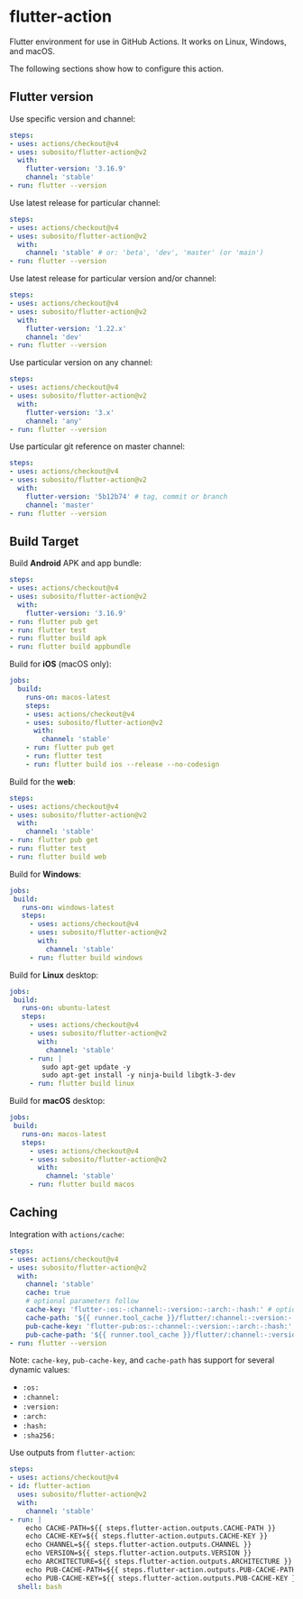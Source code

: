 # flutter-action

Flutter environment for use in GitHub Actions. It works on Linux, Windows, and macOS.

The following sections show how to configure this action.

## Flutter version

Use specific version and channel:

```yaml
steps:
- uses: actions/checkout@v4
- uses: subosito/flutter-action@v2
  with:
    flutter-version: '3.16.9'
    channel: 'stable'
- run: flutter --version
```

Use latest release for particular channel:

```yaml
steps:
- uses: actions/checkout@v4
- uses: subosito/flutter-action@v2
  with:
    channel: 'stable' # or: 'beta', 'dev', 'master' (or 'main')
- run: flutter --version
```

Use latest release for particular version and/or channel:

```yaml
steps:
- uses: actions/checkout@v4
- uses: subosito/flutter-action@v2
  with:
    flutter-version: '1.22.x'
    channel: 'dev'
- run: flutter --version
```

Use particular version on any channel:

```yaml
steps:
- uses: actions/checkout@v4
- uses: subosito/flutter-action@v2
  with:
    flutter-version: '3.x'
    channel: 'any'
- run: flutter --version
```

Use particular git reference on master channel:

```yaml
steps:
- uses: actions/checkout@v4
- uses: subosito/flutter-action@v2
  with:
    flutter-version: '5b12b74' # tag, commit or branch
    channel: 'master'
- run: flutter --version
```

## Build Target

Build **Android** APK and app bundle:

```yaml
steps:
- uses: actions/checkout@v4
- uses: subosito/flutter-action@v2
  with:
    flutter-version: '3.16.9'
- run: flutter pub get
- run: flutter test
- run: flutter build apk
- run: flutter build appbundle
```

Build for **iOS** (macOS only):

```yaml
jobs:
  build:
    runs-on: macos-latest
    steps:
    - uses: actions/checkout@v4
    - uses: subosito/flutter-action@v2
      with:
        channel: 'stable'
    - run: flutter pub get
    - run: flutter test
    - run: flutter build ios --release --no-codesign
```

Build for the **web**:

```yaml
steps:
- uses: actions/checkout@v4
- uses: subosito/flutter-action@v2
  with:
    channel: 'stable'
- run: flutter pub get
- run: flutter test
- run: flutter build web
```

Build for **Windows**:

```yaml
jobs:
 build:
   runs-on: windows-latest
   steps:
     - uses: actions/checkout@v4
     - uses: subosito/flutter-action@v2
       with:
         channel: 'stable'
     - run: flutter build windows
```

Build for **Linux** desktop:

```yaml
jobs:
 build:
   runs-on: ubuntu-latest
   steps:
     - uses: actions/checkout@v4
     - uses: subosito/flutter-action@v2
       with:
         channel: 'stable'
     - run: |
        sudo apt-get update -y
        sudo apt-get install -y ninja-build libgtk-3-dev
     - run: flutter build linux
```

Build for **macOS** desktop:

```yaml
jobs:
 build:
   runs-on: macos-latest
   steps:
     - uses: actions/checkout@v4
     - uses: subosito/flutter-action@v2
       with:
         channel: 'stable'
     - run: flutter build macos
```

## Caching

Integration with `actions/cache`:

```yaml
steps:
- uses: actions/checkout@v4
- uses: subosito/flutter-action@v2
  with:
    channel: 'stable'
    cache: true
    # optional parameters follow
    cache-key: 'flutter-:os:-:channel:-:version:-:arch:-:hash:' # optional, change this to force refresh cache
    cache-path: '${{ runner.tool_cache }}/flutter/:channel:-:version:-:arch:' # optional, change this to specify the cache path
    pub-cache-key: 'flutter-pub:os:-:channel:-:version:-:arch:-:hash:' # optional, change this to force refresh cache of dart pub get dependencies
    pub-cache-path: '${{ runner.tool_cache }}/flutter/:channel:-:version:-:arch:' # optional, change this to specify the cache path
- run: flutter --version
```

Note: `cache-key`, `pub-cache-key`, and `cache-path` has support for several dynamic values:

- `:os:`
- `:channel:`
- `:version:`
- `:arch:`
- `:hash:`
- `:sha256:`

Use outputs from `flutter-action`:

```yaml
steps:
- uses: actions/checkout@v4
- id: flutter-action
  uses: subosito/flutter-action@v2
  with:
    channel: 'stable'
- run: |
    echo CACHE-PATH=${{ steps.flutter-action.outputs.CACHE-PATH }}
    echo CACHE-KEY=${{ steps.flutter-action.outputs.CACHE-KEY }}
    echo CHANNEL=${{ steps.flutter-action.outputs.CHANNEL }}
    echo VERSION=${{ steps.flutter-action.outputs.VERSION }}
    echo ARCHITECTURE=${{ steps.flutter-action.outputs.ARCHITECTURE }}
    echo PUB-CACHE-PATH=${{ steps.flutter-action.outputs.PUB-CACHE-PATH }}
    echo PUB-CACHE-KEY=${{ steps.flutter-action.outputs.PUB-CACHE-KEY }}
  shell: bash
```
